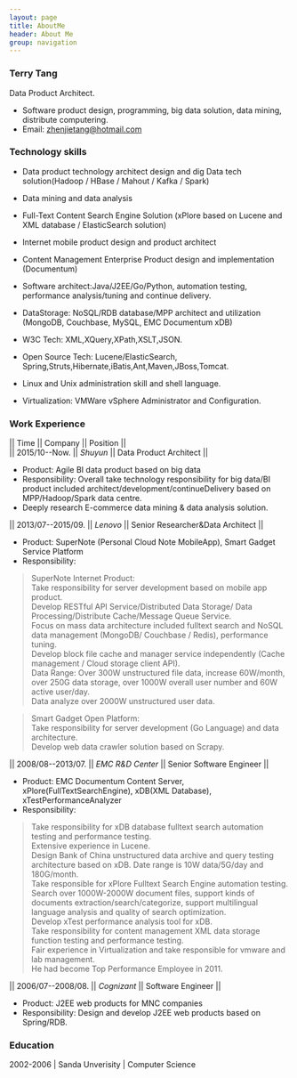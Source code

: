 ```yaml
---
layout: page
title: AboutMe
header: About Me 
group: navigation
---
```


### Terry Tang
Data Product Architect. 

- Software product design, programming, big data solution, data mining, distribute computering.
- Email: zhenjietang@hotmail.com


### Technology skills
- Data product technology architect design and dig Data tech solution(Hadoop / HBase / Mahout / Kafka / Spark)
- Data mining and data analysis
- Full-Text Content Search Engine Solution (xPlore based on Lucene and XML database / ElasticSearch solution)
- Internet mobile product design and product architect
- Content Management Enterprise Product design and implementation (Documentum)

- Software architect:Java/J2EE/Go/Python, automation testing, performance analysis/tuning and continue delivery.
- DataStorage: NoSQL/RDB database/MPP architect and utilization (MongoDB, Couchbase, MySQL, EMC Documentum xDB)
- W3C Tech: XML,XQuery,XPath,XSLT,JSON.
- Open Source Tech: Lucene/ElasticSearch, Spring,Struts,Hibernate,iBatis,Ant,Maven,JBoss,Tomcat.
- Linux and Unix administration skill and shell language.
- Virtualization: VMWare vSphere Administrator and Configuration.


### Work Experience

|| Time 			 || Company  		 || Position 						 ||   <br/>
|| 2015/10--Now.     || *Shuyun*        || Data Product Architect                   ||

- Product: Agile BI data product based on big data 
- Responsibility: Overall take technology responsibility for big data/BI product included architect/development/continueDelivery based on MPP/Hadoop/Spark data centre.
- Deeply research E-commerce data mining & data analysis solution.

|| 2013/07--2015/09. || *Lenovo* 		 || Senior Researcher&Data Architect ||

- Product: SuperNote (Personal Cloud Note MobileApp), Smart Gadget Service Platform
- Responsibility: 

>	SuperNote Internet Product:     
>	Take responsibility for server development based on mobile app product.  
>	Develop RESTful API Service/Distributed Data Storage/ Data Processing/Distribute Cache/Message Queue Service.  
>	Focus on mass data architecture included fulltext search and NoSQL data management (MongoDB/ Couchbase / Redis), performance tuning.   
>	Develop block file cache and manager service independently (Cache management / Cloud storage client API).  
>	Data Range: Over 300W unstructured file data, increase 60W/month, over 250G data storage, over 1000W overall user number and 60W active user/day.  
>	Data analyze over 2000W unstructured user data.  

>	Smart Gadget Open Platform:    
>	Take responsibility for server development (Go Language) and data architecture.  
>	Develop web data crawler solution based on Scrapy.  


|| 2008/08--2013/07. || *EMC R&D Center* || Senior Software Engineer 		 ||

- Product: EMC Documentum Content Server, xPlore(FullTextSearchEngine), xDB(XML Database), xTestPerformanceAnalyzer 
- Responsibility: 

>	Take responsibility for xDB database fulltext search automation testing and performance testing.  
>	Extensive experience in Lucene.  
>	Design Bank of China unstructured data archive and query testing architecture based on xDB. Date range is 10W data/5G/day and 180G/month.  
>	Take responsible for xPlore Fulltext Search Engine automation testing. Search over 1000W-2000W document files, support kinds of documents extraction/search/categorize, support multilingual language analysis and quality of search optimization.  
>	Develop xTest performance analysis tool for xDB.  
>	Take responsibility for content management XML data storage function testing and performance testing.  
>	Fair experience in Virtualization and take responsible for vmware and lab management.  
>	He had become Top Performance Employee in 2011.  


|| 2006/07--2008/08. || *Cognizant* 	 || Software Engineer 				 ||

- Product: J2EE web products for MNC companies
- Responsibility: Design and develop J2EE web products based on Spring/RDB.




### Education
2002-2006 | Sanda Unverisity | Computer Science

